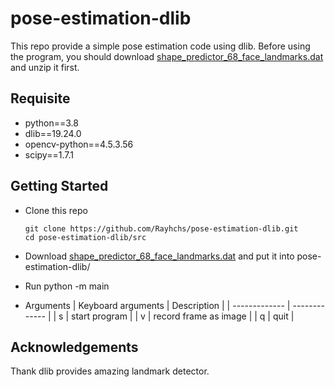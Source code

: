# pose-estimation-dlib
This repo provide a simple pose estimation code using dlib. Before using the program, you should download [shape_predictor_68_face_landmarks.dat](http://dlib.net/files/shape_predictor_68_face_landmarks.dat.bz2) and unzip it first.

## Requisite
* python==3.8
* dlib==19.24.0
* opencv-python==4.5.3.56
* scipy==1.7.1

## Getting Started
* Clone this repo

      git clone https://github.com/Rayhchs/pose-estimation-dlib.git
      cd pose-estimation-dlib/src
      
* Download [shape_predictor_68_face_landmarks.dat](http://dlib.net/files/shape_predictor_68_face_landmarks.dat.bz2) and put it into pose-estimation-dlib/

* Run
      python -m main

* Arguments
 | Keyboard arguments | Description |
 | ------------- | ------------- |
 | s | start program |
 | v | record frame as image |
 | q | quit |
 
 ## Acknowledgements
 Thank dlib provides amazing landmark detector.
